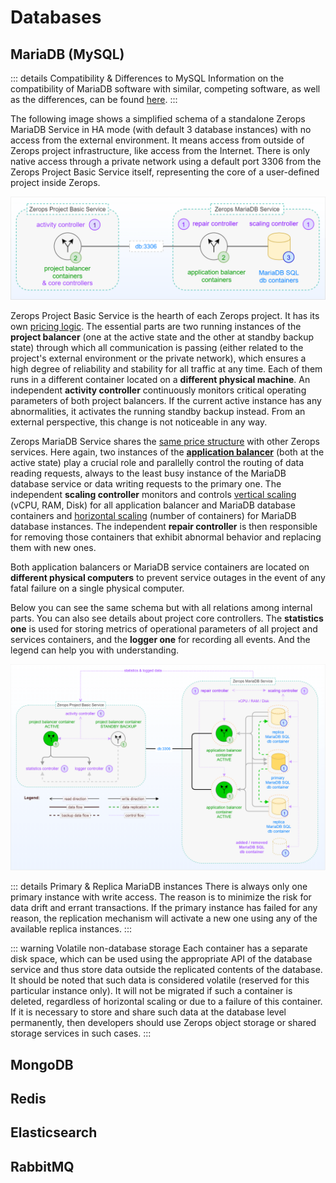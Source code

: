 # Databases

## MariaDB (MySQL)

<!-- markdownlint-disable DOCSMD004 -->
::: details Compatibility & Differences to MySQL
Information on the compatibility of MariaDB software with similar, competing software, as well as the differences, can be found [here](https://mariadb.com/kb/en/compatibility-differences).
:::
<!-- markdownlint-enable DOCSMD004 -->

The following image shows a simplified schema of a standalone Zerops MariaDB Service in HA mode (with default 3 database instances) with no access from the external environment. It means access from outside of Zerops project infrastructure, like access from the Internet. There is only native access through a private network using a default port 3306 from the Zerops Project Basic Service itself, representing the core of a user-defined project inside Zerops.

![Zerops MariaDB Service](./images/Zerops-MariaDB-Service-Base.png "Zerops MariaDB Service")

Zerops Project Basic Service is the hearth of each Zerops project. It has its own [pricing logic](/documentation/overview/pricing.html#projects). The essential parts are two running instances of the **project balancer** (one at the active state and the other at standby backup state) through which all communication is passing (either related to the project's external environment or the private network), which ensures a high degree of reliability and stability for all traffic at any time. Each of them runs in a different container located on a **different physical machine**. An independent **activity controller** continuously monitors critical operating parameters of both project balancers. If the current active instance has any abnormalities, it activates the running standby backup instead. From an external perspective, this change is not noticeable in any way.

Zerops MariaDB Service shares the [same price structure](/documentation/overview/pricing.html#services) with other Zerops services. Here again, two instances of the **[application balancer](https://mariadb.com/kb/en/maxscale)** (both at the active state) play a crucial role and parallelly control the routing of data reading requests, always to the least busy instance of the MariaDB database service or data writing requests to the primary one. The independent **scaling controller** monitors and controls [vertical scaling](/documentation/automatic-scaling/how-automatic-scaling-works.html#vertical-scaling) (vCPU, RAM, Disk) for all application balancer and MariaDB database containers and [horizontal scaling](/documentation/automatic-scaling/how-automatic-scaling-works.html#horizontal-scaling) (number of containers) for MariaDB database instances. The independent **repair controller** is then responsible for removing those containers that exhibit abnormal behavior and replacing them with new ones.

Both application balancers or MariaDB service containers are located on **different physical computers** to prevent service outages in the event of any fatal failure on a single physical computer.

Below you can see the same schema but with all relations among internal parts. You can also see details about project core controllers. The **statistics one** is used for storing metrics of operational parameters of all project and services containers, and the **logger one** for recording all events. And the legend can help you with understanding.

![Zerops MariaDB Service](./images/Zerops-MariaDB-Service-Detail.png "Zerops MariaDB Service")

<!-- markdownlint-disable DOCSMD004 -->
::: details Primary & Replica MariaDB instances
There is always only one primary instance with write access. The reason is to minimize the risk for data drift and errant transactions. If the primary instance has failed for any reason, the replication mechanism will activate a new one using any of the available replica instances.
:::
<!-- markdownlint-enable DOCSMD004 -->

<!-- markdownlint-disable DOCSMD004 -->
::: warning Volatile non-database storage
Each container has a separate disk space, which can be used using the appropriate API of the database service and thus store data outside the replicated contents of the database. It should be noted that such data is considered volatile (reserved for this particular instance only). It will not be migrated if such a container is deleted, regardless of horizontal scaling or due to a failure of this container. If it is necessary to store and share such data at the database level permanently, then developers should use Zerops object storage or shared storage services in such cases.
:::
<!-- markdownlint-enable DOCSMD004 -->

## MongoDB

## Redis

## Elasticsearch

## RabbitMQ
